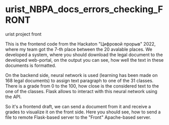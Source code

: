 # urist_NBPA_docs_errors_checking_FRONT
urist project front

This is the frontend code from the Hackaton "Цифровой прорыв" 2022, where my team got the 7-th place between the 20 avalable places. We developed a system, where you should download the legal document to the developed web-portal, on the output you can see, how well the text in these documents is formatted.

On the backend side, neural network is used (learning has been made on 168 legal documents) to assign text paragraph to one of the 31 classes. There is a grade from 0 to the 100, how close is the considered text to the one of the classes. Flask allows to interact with this neural network using the API. 

So it's a frontend draft, we can send a document from it and receive a grades to visualize it on the front side. Here you should see, how to send a file to remote Flask-based server to the "Front" Apache-based server.
